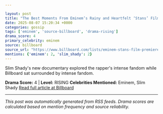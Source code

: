 ```yaml
---

layout: post
title: "The Best Moments From Eminem’s Rainy and Heartfelt ‘Stans’ Film Premiere In New York City"
date: 2025-08-07 15:20:34 +0000
categories: gossip
tags: ['eminem', 'source-billboard', 'drama-rising']
drama_score: 4
primary_celebrity: eminem
source: billboard
source_url: "https://www.billboard.com/lists/eminem-stans-film-premiere-best-moments-recap/"
mentions: {'eminem': 2, 'slim_shady': 2}
---
```


Slim Shady's new documentary explored the rapper's intense fandom while Billboard sat surrounded by intense fandom.

**Drama Score:** 4 | **Level:** RISING **Celebrities Mentioned:** Eminem, Slim Shady [Read full article at Billboard](https://www.billboard.com/lists/eminem-stans-film-premiere-best-moments-recap/)

---

*This post was automatically generated from RSS feeds. Drama scores are calculated based on mention frequency and source reliability.*